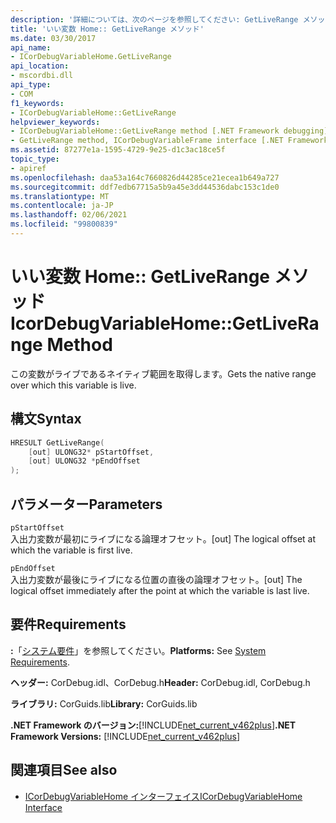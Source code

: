 ```yaml
---
description: '詳細については、次のページを参照してください: GetLiveRange メソッド'
title: 'いい変数 Home:: GetLiveRange メソッド'
ms.date: 03/30/2017
api_name:
- ICorDebugVariableHome.GetLiveRange
api_location:
- mscordbi.dll
api_type:
- COM
f1_keywords:
- ICorDebugVariableHome::GetLiveRange
helpviewer_keywords:
- ICorDebugVariableHome::GetLiveRange method [.NET Framework debugging]
- GetLiveRange method, ICorDebugVariableFrame interface [.NET Framework debugging]
ms.assetid: 87277e1a-1595-4729-9e25-d1c3ac18ce5f
topic_type:
- apiref
ms.openlocfilehash: daa53a164c7660826d44285ce21ecea1b649a727
ms.sourcegitcommit: ddf7edb67715a5b9a45e3dd44536dabc153c1de0
ms.translationtype: MT
ms.contentlocale: ja-JP
ms.lasthandoff: 02/06/2021
ms.locfileid: "99800839"
---
```

# <a name="icordebugvariablehomegetliverange-method"></a><span data-ttu-id="ad2cf-103">いい変数 Home:: GetLiveRange メソッド</span><span class="sxs-lookup"><span data-stu-id="ad2cf-103">IcorDebugVariableHome::GetLiveRange Method</span></span>

<span data-ttu-id="ad2cf-104">この変数がライブであるネイティブ範囲を取得します。</span><span class="sxs-lookup"><span data-stu-id="ad2cf-104">Gets the native range over which this variable is live.</span></span>  
  
## <a name="syntax"></a><span data-ttu-id="ad2cf-105">構文</span><span class="sxs-lookup"><span data-stu-id="ad2cf-105">Syntax</span></span>  
  
```cpp  
HRESULT GetLiveRange(  
    [out] ULONG32* pStartOffset,  
    [out] ULONG32 *pEndOffset  
);  
```  
  
## <a name="parameters"></a><span data-ttu-id="ad2cf-106">パラメーター</span><span class="sxs-lookup"><span data-stu-id="ad2cf-106">Parameters</span></span>  

 `pStartOffset`  
 <span data-ttu-id="ad2cf-107">入出力変数が最初にライブになる論理オフセット。</span><span class="sxs-lookup"><span data-stu-id="ad2cf-107">[out] The logical offset at which the variable is first live.</span></span>  
  
 `pEndOffset`  
 <span data-ttu-id="ad2cf-108">入出力変数が最後にライブになる位置の直後の論理オフセット。</span><span class="sxs-lookup"><span data-stu-id="ad2cf-108">[out] The logical offset immediately after the point at which the variable is last live.</span></span>  
  
## <a name="requirements"></a><span data-ttu-id="ad2cf-109">要件</span><span class="sxs-lookup"><span data-stu-id="ad2cf-109">Requirements</span></span>  

 <span data-ttu-id="ad2cf-110">**:**「[システム要件](../../get-started/system-requirements.md)」を参照してください。</span><span class="sxs-lookup"><span data-stu-id="ad2cf-110">**Platforms:** See [System Requirements](../../get-started/system-requirements.md).</span></span>  
  
 <span data-ttu-id="ad2cf-111">**ヘッダー:** CorDebug.idl、CorDebug.h</span><span class="sxs-lookup"><span data-stu-id="ad2cf-111">**Header:** CorDebug.idl, CorDebug.h</span></span>  
  
 <span data-ttu-id="ad2cf-112">**ライブラリ:** CorGuids.lib</span><span class="sxs-lookup"><span data-stu-id="ad2cf-112">**Library:** CorGuids.lib</span></span>  
  
 <span data-ttu-id="ad2cf-113">**.NET Framework のバージョン:**[!INCLUDE[net_current_v462plus](../../../../includes/net-current-v462plus-md.md)]</span><span class="sxs-lookup"><span data-stu-id="ad2cf-113">**.NET Framework Versions:** [!INCLUDE[net_current_v462plus](../../../../includes/net-current-v462plus-md.md)]</span></span>  
  
## <a name="see-also"></a><span data-ttu-id="ad2cf-114">関連項目</span><span class="sxs-lookup"><span data-stu-id="ad2cf-114">See also</span></span>

- [<span data-ttu-id="ad2cf-115">ICorDebugVariableHome インターフェイス</span><span class="sxs-lookup"><span data-stu-id="ad2cf-115">ICorDebugVariableHome Interface</span></span>](icordebugvariablehome-interface.md)
